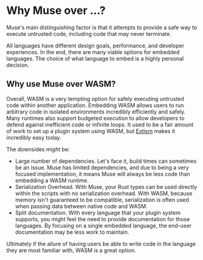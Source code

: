 # Why Muse over ...?

Muse's main distinguishing factor is that it attempts to provide a safe way to
execute untrusted code, including code that may never terminate.

All languages have different design goals, performance, and developer
experiences. In the end, there are many viable options for embedded languages.
The choice of what language to embed is a highly personal decision.

## Why use Muse over WASM?

Overall, WASM is a very tempting option for safely executing untrusted code
within another application. Embedding WASM allows users to run arbitrary code in
isolated environments incredibly efficiently and safely. Many runtimes also
support budgeted execution to allow developers to defend against inefficient
code or infinite loops. It used to be a fair amount of work to set up a plugin
system using WASM, but [Extism](https://extism.org/) makes it incredibly easy
today.

The downsides *might* be:

* Large number of dependencies. Let's face it, build times can sometimes be an
  issue. Muse has limited dependencies, and due to being a very focused
  implementation, it means Muse will always be less code than embedding a WASM
  runtime.
* Serialization Overhead. With Muse, your Rust types can be used directly within
  the scripts with no serialization overhead. With WASM, because memory isn't
  guaranteed to be compatible, serialization is often used when passing data
  between native code and WASM.
* Split documentation. With every language that your plugin system supports, you
  might feel the need to provide documentation for those languages. By focusing
  on a single embedded language, the end-user documentation may be less work to
  maintain.

Ultimately if the allure of having users be able to write code in the language
they are most familiar with, WASM is a great option.

